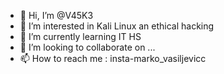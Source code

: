 - 👋 Hi, I’m @V45K3
- 👀 I’m interested in Kali Linux an ethical hacking
- 🌱 I’m currently learning IT HS
- 💞️ I’m looking to collaborate on ...
- 📫 How to reach me : insta-marko_vasiljevicc

<!---
V45K3/V45K3 is a ✨ special ✨ repository because its `README.md` (this file) appears on your GitHub profile.
You can click the Preview link to take a look at your changes.
--->
